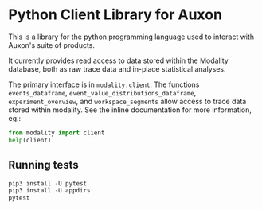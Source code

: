 # Python Client Library for Auxon

This is a library for the python programming language used to interact with
Auxon's suite of products.

It currently provides read access to data stored within the Modality database,
both as raw trace data and in-place statistical analyses.

The primary interface is in `modality.client`. The functions
`events_dataframe`, `event_value_distributions_dataframe`,
`experiment_overview`, and `workspace_segments` allow access to trace data
stored within modality. See the inline documentation for more information, eg.:

```python
from modality import client
help(client)
```

## Running tests

```python
pip3 install -U pytest
pip3 install -U appdirs
pytest
```
